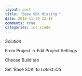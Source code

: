 ```yaml
---
layout: post
title: "Base SDK Missing "
date: 2010-11-30 22:19
comments: true
categories: ios xcode
---
```


*Solution*


From Project -> Edit Project Settings


Choose Build tab


Set ‘Base SDK’ to *Latest iOS*

